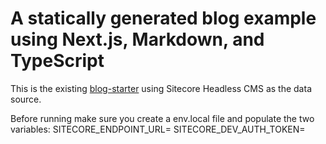 # A statically generated blog example using Next.js, Markdown, and TypeScript

This is the existing [blog-starter](https://github.com/vercel/next.js/tree/canary/examples/blog-starter) using Sitecore Headless CMS as the data source.

Before running make sure you create a env.local file and populate the two variables:
SITECORE_ENDPOINT_URL=
SITECORE_DEV_AUTH_TOKEN=
